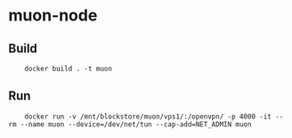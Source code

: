 # muon-node
## Build
        docker build . -t muon
## Run
        docker run -v /mnt/blockstore/muon/vps1/:/openvpn/ -p 4000 -it --rm --name muon --device=/dev/net/tun --cap-add=NET_ADMIN muon